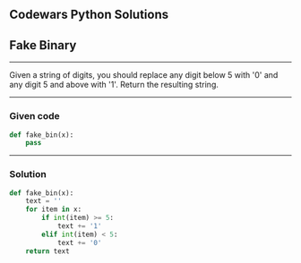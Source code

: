 
Codewars Python Solutions
---
## Fake Binary <br>
---
Given a string of digits, you should replace any digit below 5 with '0' and any digit 5 and above with '1'. Return the resulting string.

---
### Given code
```python
def fake_bin(x):
    pass
```
---
### Solution
```python
def fake_bin(x):
    text = ''
    for item in x:
        if int(item) >= 5:
            text += '1'
        elif int(item) < 5:
            text += '0'
    return text
```
